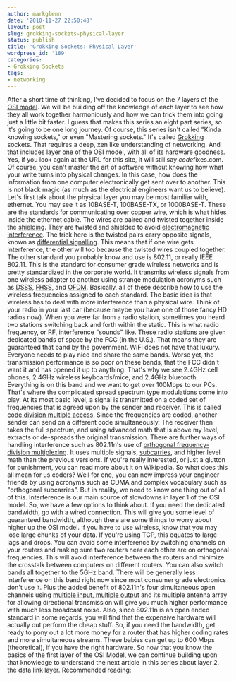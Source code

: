 ```yaml
---
author: markglenn
date: '2010-11-27 22:50:48'
layout: post
slug: grokking-sockets-physical-layer
status: publish
title: 'Grokking Sockets: Physical Layer'
wordpress_id: '189'
categories:
- Grokking Sockets
tags:
- networking
---
```


After a short time of thinking, I've decided to focus on the 7 layers of
the [OSI model](http://en.wikipedia.org/wiki/OSI_model). We will be
building off the knowledge of each layer to see how they all work
together harmoniously and how we can trick them into going just a little
bit faster. I guess that makes this series an eight part series, so it's
going to be one long journey. Of course, this series isn't called "Kinda
knowing sockets," or even "Mastering sockets." It's called
[Grokking](http://en.wikipedia.org/wiki/Grok) sockets. That requires a
deep, xen like understanding of networking. And that includes layer one
of the OSI model, with all of its hardware goodness. Yes, if you look
again at the URL for this site, it will still say *code*fixes.com. Of
course, you can't master the art of software without knowing how what
your write turns into physical changes. In this case, how does the
information from one computer electronically get sent over to another.
This is not black magic (as much as the electrical engineers want us to
believe). Let's first talk about the physical layer you may be most
familiar with, ethernet. You may see it as 10BASE-T, 100BASE-TX, or
1000BASE-T. These are the standards for communicating over copper wire,
which is what hides inside the ethernet cable. The wires are paired and
twisted together inside the
[shielding](http://en.wikipedia.org/wiki/Shielded_cable). They are
twisted and shielded to avoid [electromagnetic
interference](http://en.wikipedia.org/wiki/Electromagnetic_interference).
The trick here is the twisted pairs carry opposite signals, known as
[differential
signalling](http://en.wikipedia.org/wiki/Differential_signaling). This
means that if one wire gets interference, the other will too because the
twisted wires coupled together. The other standard you probably know and
use is 802.11, or really IEEE 802.11. This is the standard for consumer
grade wireless networks and is pretty standardized in the corporate
world. It transmits wireless signals from one wireless adapter to
another using strange modulation acronyms such as
[DSSS](http://en.wikipedia.org/wiki/Direct-sequence_spread_spectrum),
[FHSS](http://en.wikipedia.org/wiki/Frequency-hopping_spread_spectrum),
and
[OFDM](http://en.wikipedia.org/wiki/Orthogonal_frequency-division_multiplexing).
Basically, all of these describe how to use the wireless frequencies
assigned to each standard. The basic idea is that wireless has to deal
with more interference than a physical wire. Think of your radio in your
last car (because maybe you have one of those fancy HD radios now). When
you were far from a radio station, sometimes you heard two stations
switching back and forth within the static. This is what radio
frequency, or RF, interference "sounds" like. These radio stations are
given dedicated bands of space by the FCC (in the U.S.). That means they
are guaranteed that band by the government. WiFi does not have that
luxury. Everyone needs to play nice and share the same bands. Worse yet,
the transmission performance is so poor on these bands, that the FCC
didn't want it and has opened it up to anything. That's why we see
2.4GHz cell phones, 2.4GHz wireless keyboards/mice, and 2.4GHz
bluetooth. Everything is on this band and we want to get over 100Mbps to
our PCs. That's where the complicated spread spectrum type modulations
come into play. At its most basic level, a signal is transmitted on a
coded set of frequencies that is agreed upon by the sender and receiver.
This is called [code division multiple
access](http://en.wikipedia.org/wiki/Code_division_multiple_access).
Since the frequencies are coded, another sender can send on a different
code simultaneously. The receiver then takes the full spectrum, and
using advanced math that is above my level, extracts or de-spreads the
original transmission. There are further ways of handling interference
such as 802.11n's use of [orthogonal frequency-division
multiplexing](http://en.wikipedia.org/wiki/Orthogonal_frequency-division_multiplexing).
It uses multiple signals,
[subcarries](http://en.wikipedia.org/wiki/Subcarrier), and higher level
math than the previous versions. If you're really interested, or just a
glutton for punishment, you can read more about it on Wikipedia. So what
does this all mean for us coders? Well for one, you can now impress your
engineer friends by using acronyms such as CDMA and complex vocabulary
such as "orthogonal subcarries". But in reality, we need to know one
thing out of all of this. Interference is our main source of slowdowns
in layer 1 of the OSI model. So, we have a few options to think about.
If you need the dedicated bandwidth, go with a wired connection. This
will give you some level of guaranteed bandwidth, although there are
some things to worry about higher up the OSI model. If you have to use
wireless, know that you may lose large chunks of your data. If you're
using TCP, this equates to large lags and drops. You can avoid some
interference by switching channels on your routers and making sure two
routers near each other are on orthogonal frequencies. This will avoid
interference between the routers and minimize the crosstalk between
computers on different routers. You can also switch bands all together
to the 5GHz band. There will be generally less interference on this band
right now since most consumer grade electronics don't use it. Plus the
added benefit of 802.11n's four simultaneous open channels using
[multiple input, multiple
output](http://en.wikipedia.org/wiki/Multiple-input_multiple-output) and
its multiple antenna array for allowing directional transmission will
give you much higher performance with much less broadcast noise. Also,
since 802.11n is an open ended standard in some regards, you will find
that the expensive hardware will actually out perform the cheap stuff.
So, if you need the bandwidth, get ready to pony out a lot more money
for a router that has higher coding rates and more simultaneous streams.
These babies can get up to 600 Mbps (theoretical), if you have the right
hardware. So now that you know the basics of the first layer of the OSI
Model, we can continue building upon that knowledge to understand the
next article in this series about layer 2, the data link layer.
Recommended reading:
